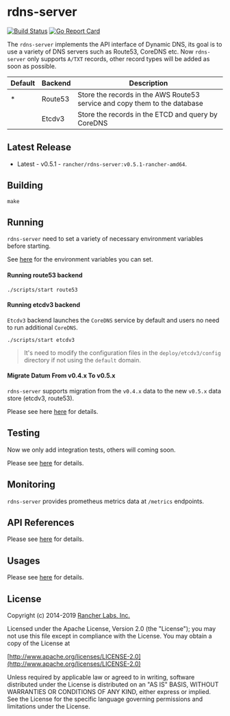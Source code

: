 rdns-server
========

[![Build Status](https://drone-publish.rancher.io/api/badges/rancher/rdns-server/status.svg)](https://drone-publish.rancher.io/rancher/rdns-server)
[![Go Report Card](https://goreportcard.com/badge/github.com/rancher/rdns-server)](https://goreportcard.com/report/github.com/rancher/rdns-server)

The `rdns-server` implements the API interface of Dynamic DNS, its goal is to use a variety of DNS servers such as Route53, CoreDNS etc.
Now `rdns-server` only supports `A/TXT` records, other record types will be added as soon as possible.

| Default | Backend | Description |
| ------- | ------- | ----------- |
|    *    | Route53 | Store the records in the AWS Route53 service and copy them to the database |
|         | Etcdv3 | Store the records in the ETCD and query by CoreDNS |

## Latest Release
* Latest - v0.5.1 - `rancher/rdns-server:v0.5.1-rancher-amd64`.

## Building

`make`

## Running
`rdns-server` need to set a variety of necessary environment variables before starting.

See [here](https://github.com/Jason-ZW/rdns-server/blob/master/doc/usages.md) for the environment variables you can set.

#### Running route53 backend
```
./scripts/start route53
```

#### Running etcdv3 backend
`Etcdv3` backend launches the `CoreDNS` service by default and users no need to run additional `CoreDNS`.

```
./scripts/start etcdv3
```

> It's need to modify the configuration files in the `deploy/etcdv3/config` directory if not using the `default` domain.

#### Migrate Datum From v0.4.x To v0.5.x
`rdns-server` supports migration from the `v0.4.x` data to the new `v0.5.x` data store (etcdv3, route53). 

Please see here [here](https://github.com/Jason-ZW/rdns-migrate-tools#rdns-migrate-tools) for details.

## Testing
Now we only add integration tests, others will coming soon.

Please see [here](https://github.com/Jason-ZW/rdns-server/tree/master/tests/integration) for details.

## Monitoring
`rdns-server` provides prometheus metrics data at `/metrics` endpoints.

## API References
Please see [here](https://github.com/Jason-ZW/rdns-server/blob/master/doc/apis.md) for details.

## Usages
Please see [here](https://github.com/Jason-ZW/rdns-server/blob/master/doc/usages.md) for details.

## License
Copyright (c) 2014-2019 [Rancher Labs, Inc.](http://rancher.com)

Licensed under the Apache License, Version 2.0 (the "License");
you may not use this file except in compliance with the License.
You may obtain a copy of the License at

[http://www.apache.org/licenses/LICENSE-2.0](http://www.apache.org/licenses/LICENSE-2.0)

Unless required by applicable law or agreed to in writing, software
distributed under the License is distributed on an "AS IS" BASIS,
WITHOUT WARRANTIES OR CONDITIONS OF ANY KIND, either express or implied.
See the License for the specific language governing permissions and
limitations under the License.

